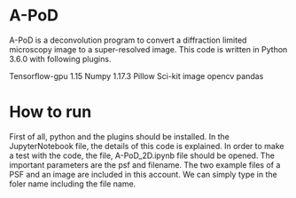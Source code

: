 # A-PoD

A-PoD is a deconvolution program to convert a diffraction limited microscopy image to a super-resolved image. This code is written in Python 3.6.0 with following plugins. 

Tensorflow-gpu 1.15
Numpy 1.17.3
Pillow
Sci-kit image
opencv
pandas


# How to run
First of all, python and the plugins should be installed. In the JupyterNotebook file, the details of this code is explained.
In order to make a test with the code, the file, A-PoD_2D.ipynb file should be opened. The important parameters are the psf and filename. The two example files of a PSF and an image are included in this account. We can simply type in the foler name including the file name. 
